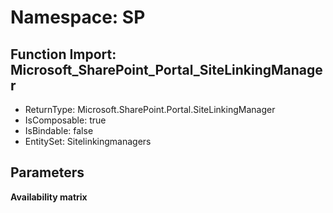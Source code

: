 # Namespace: SP

## Function Import: Microsoft_SharePoint_Portal_SiteLinkingManager

- ReturnType: Microsoft.SharePoint.Portal.SiteLinkingManager
- IsComposable: true
- IsBindable: false
- EntitySet: Sitelinkingmanagers

## Parameters

**Availability matrix**


